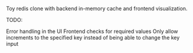 Toy redis clone with backend in-memory cache and frontend visualization.

TODO:

Error handling in the UI
Frontend checks for required values
Only allow increments to the specified key instead of being able to change the key input